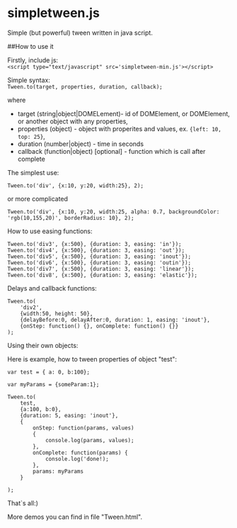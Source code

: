 simpletween.js
==============

Simple (but powerful) tween written in java script.

##How to use it

Firstly, include js:  
```<script type="text/javascript" src='simpletween-min.js'></script>```


Simple syntax:  
```Tween.to(target, properties, duration, callback);```

where
* target (string|object|DOMELement)- id of DOMElement, or DOMElement, or another object with any properties,  
* properties (object) - object with properites and values, ex. ```{left: 10, top: 25}```,
* duration (number|object) - time in seconds
* callback (function|object) [optional] - function which is call after complete  

The simplest use:  

```Tween.to('div', {x:10, y:20, width:25}, 2);```

or more complicated  

```Tween.to('div', {x:10, y:20, width:25, alpha: 0.7, backgroundColor: 'rgb(10,155,20)', borderRadius: 10}, 2);```

How to use easing functions:  

```
Tween.to('div3', {x:500}, {duration: 3, easing: 'in'});
Tween.to('div4', {x:500}, {duration: 3, easing: 'out'});
Tween.to('div5', {x:500}, {duration: 3, easing: 'inout'});
Tween.to('div6', {x:500}, {duration: 3, easing: 'outin'});
Tween.to('div7', {x:500}, {duration: 3, easing: 'linear'});
Tween.to('div8', {x:500}, {duration: 3, easing: 'elastic'});
```

Delays and callback functions:

```
Tween.to(
	'div2', 
	{width:50, height: 50}, 
	{delayBefore:0, delayAfter:0, duration: 1, easing: 'inout'}, 
	{onStep: function() {}, onComplete: function() {}}
);
```

Using their own objects:

Here is example, how to tween properties of object "test":   

```
var test = { a: 0, b:100};

var myParams = {someParam:1};

Tween.to(
	test, 
	{a:100, b:0}, 
	{duration: 5, easing: 'inout'}, 
	{
		onStep: function(params, values) 
		{
			console.log(params, values);
		}, 
		onComplete: function(params) {
			console.log('done!);
		},
		params: myParams
	}
		
);
```

That`s all:) 

More demos you can find in file "Tween.html". 